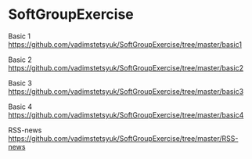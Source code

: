 # SoftGroupExercise

Basic 1
https://github.com/vadimstetsyuk/SoftGroupExercise/tree/master/basic1

Basic 2
https://github.com/vadimstetsyuk/SoftGroupExercise/tree/master/basic2

Basic 3
https://github.com/vadimstetsyuk/SoftGroupExercise/tree/master/basic3

Basic 4
https://github.com/vadimstetsyuk/SoftGroupExercise/tree/master/basic4

RSS-news
https://github.com/vadimstetsyuk/SoftGroupExercise/tree/master/RSS-news
